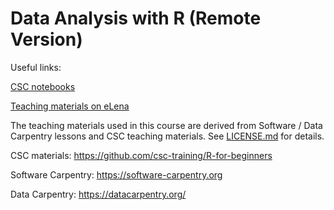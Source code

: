 # Data Analysis with R (Remote Version)

Useful links:

[CSC notebooks](https://notebooks.csc.fi/)

[Teaching materials on eLena](https://e-learn.csc.fi/course/view.php?id=36)

The teaching materials used in this course are derived from Software / Data Carpentry lessons and CSC teaching materials. See [LICENSE.md](LICENSE.md) for details.

CSC materials: https://github.com/csc-training/R-for-beginners

Software Carpentry: https://software-carpentry.org

Data Carpentry: https://datacarpentry.org/
